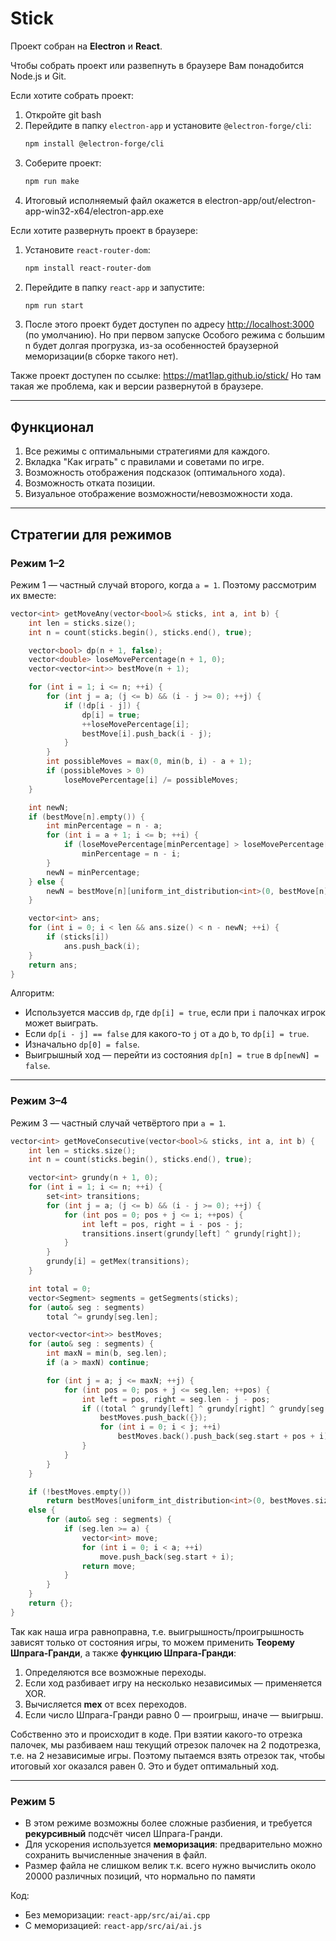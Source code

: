 # Stick

Проект собран на **Electron** и **React**.  

Чтобы собрать проект или развепнуть в браузере Вам понадобится Node.js и Git.

Если хотите собрать проект:
1. Откройте git bash
2. Перейдите в папку `electron-app` и установите `@electron-forge/cli`:
   ```bash
   npm install @electron-forge/cli
   ```
3. Соберите проект:
   ```bash
   npm run make
   ```
4. Итоговый исполняемый файл окажется в electron-app/out/electron-app-win32-x64/electron-app.exe

Если хотите развернуть проект в браузере:
1. Установите `react-router-dom`:
   ```bash
   npm install react-router-dom
   ```
2. Перейдите в папку `react-app` и запустите:
   ```bash
   npm run start
   ```
3. После этого проект будет доступен по адресу [http://localhost:3000](http://localhost:3000) (по умолчанию).
Но при первом запуске Особого режима с большим n будет долгая прогрузка, из-за особенностей браузерной меморизации(в сборке такого нет).

Также проект доступен по ссылке:
https://mat1lap.github.io/stick/
Но там такая же проблема, как и версии развернутой в браузере. 


---

## Функционал

1. Все режимы с оптимальными стратегиями для каждого.
2. Вкладка "Как играть" с правилами и советами по игре.
3. Возможность отображения подсказок (оптимального хода).
4. Возможность отката позиции.
5. Визуальное отображение возможности/невозможности хода.

---

## Стратегии для режимов

### Режим 1–2

Режим 1 — частный случай второго, когда `a = 1`. Поэтому рассмотрим их вместе:

```cpp
vector<int> getMoveAny(vector<bool>& sticks, int a, int b) {
    int len = sticks.size();
    int n = count(sticks.begin(), sticks.end(), true);

    vector<bool> dp(n + 1, false);
    vector<double> loseMovePercentage(n + 1, 0);
    vector<vector<int>> bestMove(n + 1);

    for (int i = 1; i <= n; ++i) {
        for (int j = a; (j <= b) && (i - j >= 0); ++j) {
            if (!dp[i - j]) {
                dp[i] = true;
                ++loseMovePercentage[i];
                bestMove[i].push_back(i - j);
            }
        }
        int possibleMoves = max(0, min(b, i) - a + 1);
        if (possibleMoves > 0)
            loseMovePercentage[i] /= possibleMoves;
    }

    int newN;
    if (bestMove[n].empty()) {
        int minPercentage = n - a;
        for (int i = a + 1; i <= b; ++i) {
            if (loseMovePercentage[minPercentage] > loseMovePercentage[n - i])
                minPercentage = n - i;
        }
        newN = minPercentage;
    } else {
        newN = bestMove[n][uniform_int_distribution<int>(0, bestMove[n].size() - 1)(rnd)];
    }

    vector<int> ans;
    for (int i = 0; i < len && ans.size() < n - newN; ++i) {
        if (sticks[i])
            ans.push_back(i);
    }
    return ans;
}
```

Алгоритм:

- Используется массив `dp`, где `dp[i] = true`, если при `i` палочках игрок может выиграть.
- Если `dp[i - j] == false` для какого-то `j` от `a` до `b`, то `dp[i] = true`.
- Изначально `dp[0] = false`.
- Выигрышный ход — перейти из состояния `dp[n] = true` в `dp[newN] = false`.

---

### Режим 3–4

Режим 3 — частный случай четвёртого при `a = 1`.

```cpp
vector<int> getMoveConsecutive(vector<bool>& sticks, int a, int b) {
    int len = sticks.size();
    int n = count(sticks.begin(), sticks.end(), true);

    vector<int> grundy(n + 1, 0);
    for (int i = 1; i <= n; ++i) {
        set<int> transitions;
        for (int j = a; (j <= b) && (i - j >= 0); ++j) {
            for (int pos = 0; pos + j <= i; ++pos) {
                int left = pos, right = i - pos - j;
                transitions.insert(grundy[left] ^ grundy[right]);
            }
        }
        grundy[i] = getMex(transitions);
    }

    int total = 0;
    vector<Segment> segments = getSegments(sticks);
    for (auto& seg : segments)
        total ^= grundy[seg.len];

    vector<vector<int>> bestMoves;
    for (auto& seg : segments) {
        int maxN = min(b, seg.len);
        if (a > maxN) continue;

        for (int j = a; j <= maxN; ++j) {
            for (int pos = 0; pos + j <= seg.len; ++pos) {
                int left = pos, right = seg.len - j - pos;
                if ((total ^ grundy[left] ^ grundy[right] ^ grundy[seg.len]) == 0) {
                    bestMoves.push_back({});
                    for (int i = 0; i < j; ++i)
                        bestMoves.back().push_back(seg.start + pos + i);
                }
            }
        }
    }

    if (!bestMoves.empty())
        return bestMoves[uniform_int_distribution<int>(0, bestMoves.size() - 1)(rnd)];
    else {
        for (auto& seg : segments) {
            if (seg.len >= a) {
                vector<int> move;
                for (int i = 0; i < a; ++i)
                    move.push_back(seg.start + i);
                return move;
            }
        }
    }
    return {};
}
```

Так как наша игра равноправна, т.е. выигрышность/проигрышность зависят только от состояния игры, то можем применить **Теорему Шпрага-Гранди**, а также **функцию Шпрага-Гранди**:
1. Определяются все возможные переходы.
2. Если ход разбивает игру на несколько независимых — применяется XOR.
3. Вычисляется **mex** от всех переходов.
4. Если число Шпрага-Гранди равно 0 — проигрыш, иначе — выигрыш.

Собственно это и происходит в коде. При взятии какого-то отрезка палочек, мы разбиваем наш текущий отрезок палочек на 2 подотрезка, т.е. на 2 независимые игры. Поэтому пытаемся взять отрезок так, чтобы итоговый xor оказался равен 0. Это и будет оптимальный ход.

---

### Режим 5
- В этом режиме возможны более сложные разбиения, и требуется **рекурсивный** подсчёт чисел Шпрага-Гранди.
- Для ускорения используется **меморизация**: предварительно можно сохранить вычисленные значения в файл.
- Размер файла не слишком велик т.к. всего нужно вычислить около 20000 различных позиций, что нормально по памяти

Код:

- Без меморизации: `react-app/src/ai/ai.cpp`
- С меморизацией: `react-app/src/ai/ai.js`
